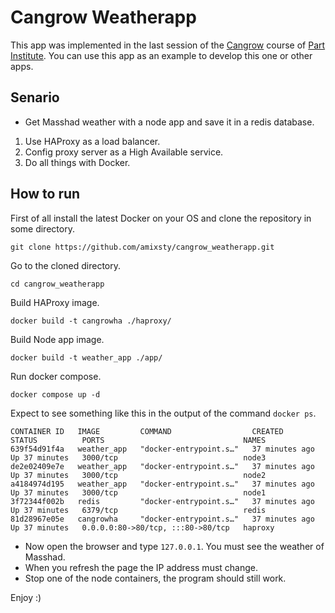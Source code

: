 # Cangrow Weatherapp

This app was implemented in the last session of the [Cangrow](https://cangrow.part.institute) course of [Part Institute](https://part.institute). You can use this app as an example to develop this one or other apps.

## Senario

 * Get Masshad weather with a node app and save it in a redis database.
  1. Use HAProxy as a load balancer.
  1. Config proxy server as a High Available service.
  1. Do all things with Docker.


## How to run

First of all install the latest Docker on your OS and clone the repository in some directory.

```
git clone https://github.com/amixsty/cangrow_weatherapp.git

```

Go to the cloned directory.

```
cd cangrow_weatherapp
```

Build HAProxy image.

```
docker build -t cangrowha ./haproxy/
```
Build Node app image.
```
docker build -t weather_app ./app/
```
Run docker compose.
```
docker compose up -d
```

Expect to see something like this in the output of the command ‍‍`docker ps`.

```
CONTAINER ID   IMAGE         COMMAND                  CREATED          STATUS          PORTS                               NAMES
639f54d91f4a   weather_app   "docker-entrypoint.s…"   37 minutes ago   Up 37 minutes   3000/tcp                            node3
de2e02409e7e   weather_app   "docker-entrypoint.s…"   37 minutes ago   Up 37 minutes   3000/tcp                            node2
a4184974d195   weather_app   "docker-entrypoint.s…"   37 minutes ago   Up 37 minutes   3000/tcp                            node1
3f72344f002b   redis         "docker-entrypoint.s…"   37 minutes ago   Up 37 minutes   6379/tcp                            redis
81d28967e05e   cangrowha     "docker-entrypoint.s…"   37 minutes ago   Up 37 minutes   0.0.0.0:80->80/tcp, :::80->80/tcp   haproxy
```

* Now open the browser and type `127.0.0.1`. You must see the weather of Masshad.
* When you refresh the page the IP address must change.
* Stop one of the node containers, the program should still work.

Enjoy :)
